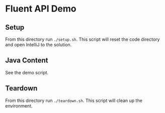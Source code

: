 # Fluent API Demo

## Setup
From this directory run `./setup.sh`. This script will reset the code directory and open IntelliJ to the solution.

## Java Content
See the demo script.

## Teardown
From this directory run `./teardown.sh`. This script will clean up the environment.